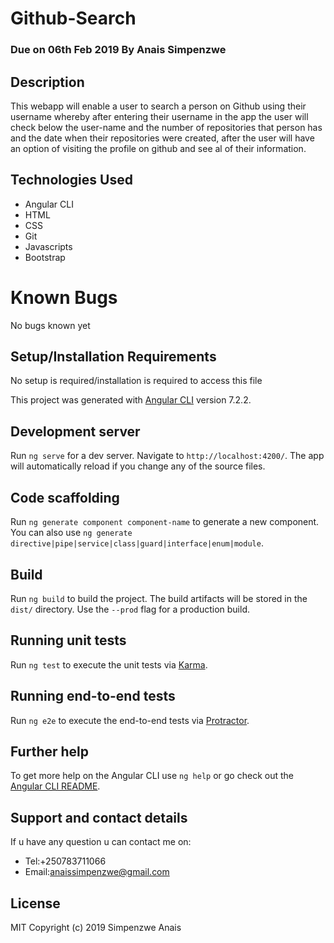 # Github-Search
### Due on 06th Feb 2019 By Anais Simpenzwe 

## Description
This webapp will enable a user to search a person on Github using their username whereby after entering their username in the app the user will check below the user-name and the number of repositories that person has and the date when their repositories were created, after the user will have an option of visiting the profile on github and see al of their information.
## Technologies Used
* Angular CLI
* HTML
* CSS
* Git
* Javascripts
* Bootstrap
# Known Bugs
No bugs known yet
## Setup/Installation Requirements
No setup is required/installation is required to access this file

This project was generated with [Angular CLI](https://github.com/angular/angular-cli) version 7.2.2.
## Development server

Run `ng serve` for a dev server. Navigate to `http://localhost:4200/`. The app will automatically reload if you change any of the source files.

## Code scaffolding

Run `ng generate component component-name` to generate a new component. You can also use `ng generate directive|pipe|service|class|guard|interface|enum|module`.

## Build

Run `ng build` to build the project. The build artifacts will be stored in the `dist/` directory. Use the `--prod` flag for a production build.

## Running unit tests

Run `ng test` to execute the unit tests via [Karma](https://karma-runner.github.io).

## Running end-to-end tests

Run `ng e2e` to execute the end-to-end tests via [Protractor](http://www.protractortest.org/).

## Further help

To get more help on the Angular CLI use `ng help` or go check out the [Angular CLI README](https://github.com/angular/angular-cli/blob/master/README.md).
## Support and contact details
If u have any question u can contact me on:

* Tel:+250783711066
* Email:anaissimpenzwe@gmail.com

## License

MIT Copyright (c) 2019 Simpenzwe Anais
